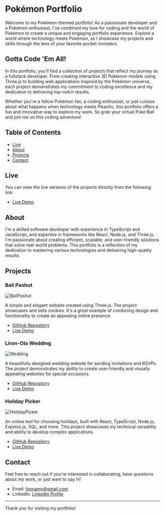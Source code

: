 # Pokémon Portfolio

Welcome to my Pokémon-themed portfolio! As a passionate developer and a Pokémon enthusiast, 
I've combined my love for coding and the world of Pokémon to create a unique and engaging portfolio experience. 
Explore a world where technology meets Pokémon, as I showcase my projects and skills through the lens of your favorite pocket monsters.

## Gotta Code 'Em All!


In this portfolio, you'll find a collection of projects that reflect my journey as a fullstack developer. 
From creating interactive 3D Pokémon models using Three.js to building web applications inspired by the Pokémon universe, 
each project demonstrates my commitment to coding excellence and my dedication to delivering top-notch results.

Whether you're a fellow Pokémon fan, a coding enthusiast, or just curious about what happens when technology meets Pikachu, 
this portfolio offers a fun and innovative way to explore my work. So grab your virtual Poké Ball and join me on this coding adventure!

## Table of Contents

- [Live](#live)
- [About](#about)
- [Projects](#projects)
- [Contact](#contact)

## Live

You can view the live versions of the projects directly from the following link:

- [Live Demo](https://lironlin.online/)

## About

I'm a skilled software developer with experience in TypeScript and JavaScript, 
and expertise in frameworks like React, Node.js, and Three.js. 
I'm passionate about creating efficient, 
scalable, and user-friendly solutions that solve real-world problems. 
This portfolio is a reflection of my dedication to mastering various 
technologies and delivering high-quality results.

## Projects

### Bali Pashut

![BaliPashut](https://github.com/lironamy/PokemonPortfolio/assets/122408173/9624cfc9-f3bd-4886-b18d-c02e8eb9f251)

A simple and elegant website created using Three.js. 
The project showcases and sells cookies. 
It's a great example of combining design and functionality to create an appealing online presence.

- [GitHub Repository](https://github.com/lironamy/bali-pashut)
- [Live Demo](https://lironamy.github.io/bali-pashut/)

### Liron-Ola Wedding

![Wedding](https://github.com/lironamy/PokemonPortfolio/assets/122408173/0682122c-b9cf-495e-8592-913a5ff9b4ed)

A beautifully designed wedding website for sending invitations and RSVPs. The project demonstrates my ability to create user-friendly and visually appealing websites for special occasions.

- [GitHub Repository](https://github.com/lironamy/wedding)
- [Live Demo](https://liron-ola.online/#/wedding)

### Holiday Picker

![HolidayPicker](https://github.com/lironamy/PokemonPortfolio/assets/122408173/fe12b1f8-5628-4ada-8892-17c4b248e446)

An online tool for choosing holidays, built with React, 
TypeScript, Node.js, Express.js, SQL, and more. 
This project showcases my technical versatility and ability to develop complex applications.

- [GitHub Repository](https://github.com/lironamy/HolidayPicker)
- [Live Demo](https://holidaypicker.online/)

## Contact

Feel free to reach out if you're interested in collaborating, have questions about my work, or just want to say hi!

- Email: lironamy@gmail.com
- LinkedIn: [LinkedIn Profile](https://www.linkedin.com/in/liron-avraham-788957254/)

---

Thank you for visiting my portfolio!
